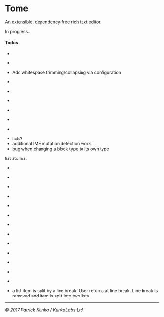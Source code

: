 # Tome
An extensible, dependency-free rich text editor.

In progress..

#### Todos

- ~~~Ensure active markups are always accurate on set selection~~~
- ~~~Add line-break functionality~~~
- Add whitespace trimming/collapsing via configuration
- ~~~remove collapsed inline markup cruft when changing selection (see toggle inline todo)~~~
- ~~~Increase plain text block break to two newline chars~~~
- ~~~Add push/replace state functionality to ensure history is logical~~~
- ~~~Basic clipboard sanitization~~~
- ~~~Create facade and public API~~~
- ~~~Move all history related actions out of `Tome` and into to a new state manager class~~~
- lists?
- additional IME mutation detection work
- bug when changing a block type to its own type

list stories:
- ~~~user converts an existing block selection to a list~~~
- ~~~user block returns inside a list item, splits the list item to create a new list item within the list, list is expanded~~~
- ~~~user types into newly created empty list item, list item persists and is extended~~~
- ~~~user block returns at the end of the last list item in a list, creates an empty list item below, list is expanded~~~
- ~~~user block returns at the start of the last (empty) list item in a list, converting the list item to a paragraph tag, list is contracted or split~~~
- ~~~as above, when a list is split, a second list is created~~~
- ~~~user deletes a list item via backspace, list item is removed and list is contracted~~~
- ~~~user deletes or inserts characters within a list, the list is expanded or contracted~~~
- ~~~user backspace from start of first list item in a list, the item is converted to a paragraph, list is contracted to start from next list item or removed if none~~
- ~~~user deletes from the end of a list, the following list item or block is joined to become part of the list item.~~~
- ~~~user deletes/inserts characters spanning one or more list items, the outermost list items are joined, list is expanded or contracted~~~
- ~~~user converts one or more li blocks to another block type. Wrapping UL is removed, list items are converted. List is split if necessary.~~~
- ~~~user backspaces from the beginning of one to list to a preceding list. The two lists are joined and take on the list type of the first list.~~~
- a list item is split by a line break. User returns at line break. Line break is removed and item is split into two lists.

---
*&copy; 2017 Patrick Kunka / KunkaLabs Ltd*
